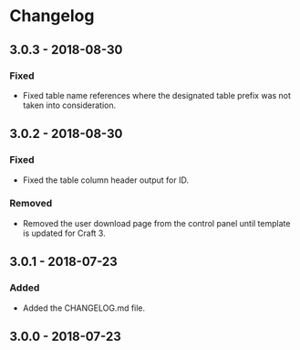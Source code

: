 # Changelog

## 3.0.3 - 2018-08-30

### Fixed
* Fixed table name references where the designated table prefix was not taken into consideration.

## 3.0.2 - 2018-08-30

### Fixed
* Fixed the table column header output for ID.

### Removed
* Removed the user download page from the control panel until template is updated for Craft 3.

## 3.0.1 - 2018-07-23

### Added
* Added the CHANGELOG.md file.

## 3.0.0 - 2018-07-23

